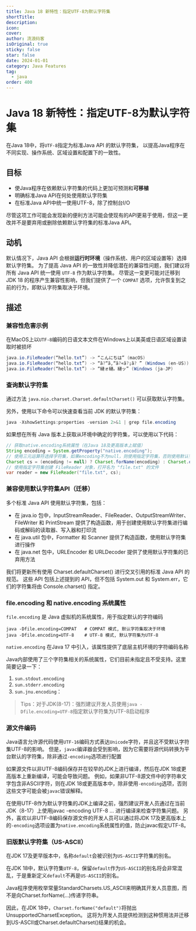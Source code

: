 ```yaml
---
title: Java 18 新特性：指定UTF-8为默认字符集
shortTitle:
description:
icon:
cover:
author: 流浪码客
isOriginal: true
sticky: false
star: false
date: 2024-01-01
category: Java Features
tag:
  - java
order: 400
---
```


# Java 18 新特性：指定UTF-8为默认字符集

在Java 18中，将`UTF-8`指定为标准Java API 的默认字符集，
以提高Java程序在不同实现、操作系统、区域设置和配置下的一致性。

## 目标

* 使Java程序在依赖默认字符集的代码上更加可预测和**可移植**
* 明确标准Java API在何处使用默认字符集
* 在标准Java API中统一使用UTF-8，除了控制台I/O

尽管这项工作可能会发现新的便利方法可能会使现有的API更易于使用，但这一更改并不是要弃用或删除依赖默认字符集的标准Java API。

## 动机

默认情况下，Java API 会根据**运行时环境**（操作系统、用户的区域设置等）选择默认字符集。
为了提高 Java API 的一致性并降低潜在的兼容性问题，我们建议将所有 Java API 统一使用 `UTF-8` 作为默认字符集。
尽管这一变更可能对迁移到 JDK 18 的程序产生兼容性影响，但我们提供了一个 `COMPAT` 选项，允许恢复到之前的行为，即默认字符集取决于环境。

## 描述

### 兼容性危害示例

在MacOS上以`UTF-8`编码的日语文本文件在Windows上以美英或日语区域设置读取时被损坏

```java
java.io.FileReader(“hello.txt”) -> “こんにちは” (macOS)
java.io.FileReader(“hello.txt”) -> “ã?“ã‚“ã?«ã?¡ã? ” (Windows (en-US))
java.io.FileReader(“hello.txt”) -> “縺ォ縺。縺ッ” (Windows (ja-JP)
```

### 查询默认字符集

通过方法 `java.nio.charset.Charset.defaultCharset()` 可以获取默认字符集。

另外，使用以下命令可以快速查看当前 JDK 的默认字符集：

```java
java -XshowSettings:properties -version 2>&1 | grep file.encoding
```

如果想在所有 Java 版本上获取从环境中确定的字符集，可以使用以下代码：

```java
// 获取native.encoding系统属性（在Java 18及更高版本上赋值）
String encoding = System.getProperty("native.encoding");
// 使用三元运算符选择字符集，如果encoding不为null，则使用指定字符集，否则使用默认字符集
Charset cs = (encoding != null) ? Charset.forName(encoding) : Charset.defaultCharset();
// 使用指定字符集创建 FileReader 对象，打开名为 "file.txt" 的文件
var reader = new FileReader("file.txt", cs);
```

### 兼容使用默认字符集API（迁移）

多个标准 Java API 使用默认字符集，包括：

* 在 java.io 包中，InputStreamReader、FileReader、OutputStreamWriter、FileWriter 和 PrintStream
  提供了构造函数，用于创建使用默认字符集进行编码或解码的读取器、写入器和打印流
* 在 java.util 包中，Formatter 和 Scanner 提供了构造函数，使用默认字符集进行操作
* 在 java.net 包中，URLEncoder 和 URLDecoder 提供了使用默认字符集的已弃用方法

我们将更新所有使用 Charset.defaultCharset() 进行交叉引用的标准 Java API 的规范。
这些 API 包括上述提到的 API，但不包括 System.out 和 System.err，它们的字符集将由 Console.charset() 指定。

### file.encoding 和 native.encoding 系统属性

`file.encoding` 是 Java 虚拟机的系统属性，用于指定默认的字符编码

```shell
java -Dfile.encoding=COMPAT   # COMPAT 模式, 默认字符集取决于环境
java -Dfile.encoding=UTF-8    # UTF-8 模式, 默认字符集为UTF-8
```

`native.encoding` 在Java 17 中引入，该属性提供了底层主机环境的字符编码名称

Java内部使用了三个字符集相关的系统属性，它们目前未指定且不受支持。这里简要记录一下：

1. `sun.stdout.encoding`
2. `sun.stderr.encoding`
3. `sun.jnu.encoding`：

> Tips：对于JDK(8-17)：强烈建议开发人员使用`java -Dfile.encoding=UTF-8`指定默认字符集为UTF-8启动程序

### 源文件编码
Java语言允许源代码使用`UTF-16`编码方式表达`Unicode`字符，并且这不受默认字符集UTF-8的影响。
但是，`javac`编译器会受到影响，因为它需要将源代码转换为平台默认的字符集，除非通过`-encoding`选项进行配置

如果源文件以非UTF-8编码保存并在较早的JDK上进行编译，然后在JDK 18或更高版本上重新编译，可能会导致问题。
例如，如果非UTF-8源文件中的字符串文字包含非ASCII字符，则在JDK 18或更高版本中，除非使用`-encoding`选项，否则这些文字可能会被`javac`错误解释。

在使用UTF-8作为默认字符集的JDK上编译之前，强烈建议开发人员通过在当前JDK（8-17）上使用javac -encoding UTF-8 ... 进行编译来检查字符集问题。
另外，喜欢以非UTF-8编码保存源文件的开发人员可以通过将JDK 17及更高版本上的`-encoding`选项设置为`native.encoding`系统属性的值，防止javac假定UTF-8。

### 旧版默认字符集（US-ASCII）

在JDK 17及更早版本中，名称`default`会被识别为`US-ASCII`字符集的别名。

在JDK 18中，默认字符集`UTF-8`，保留`default`作为`US-ASCII`的别名将会非常混乱，于是重新定义`default`不再是`US-ASCII`的别名。

Java程序使用枚举常量StandardCharsets.US_ASCII来明确其开发人员意图，而不是向Charset.forName(...)传递字符串。

因此，在JDK 18中，`Charset.forName("default")`将抛出 UnsupportedCharsetException。
这将为开发人员提供检测到这种惯用法并迁移到US-ASCII或Charset.defaultCharset()结果的机会。
